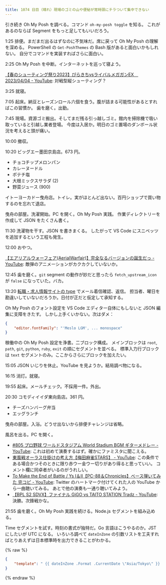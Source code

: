 ```yaml
---
title: 1074 日目（晴れ）現場のゴミの山や便秘が常時頭にチラついて集中できない
---
```


引き続き Oh My Posh を調べる。コマンド `oh-my-posh toggle` を知る。
これがあるのならば Segment をもっと足してもいいだろう。

1:25 排便。まだまだ出るはずなのに不気味だ。席に戻って Oh My Posh の理解を深める。
PowerShell の `Get-PoshThemes` の Bash 版があると面白いかもしれない。
自分でコマンドを実装すればさらに面白い。

2:25 Oh My Posh を中断。インターネットを巡って寝よう。

[【春のシューティング祭り2023】ぴらきちvsライバルメガガンEX　2023/04/04 - YouTube](https://www.youtube.com/watch?v=BQVoSuRRfKk):
対戦型縦シューティング？

3:25 就寝。

7:05 起床。納豆とレーズンロール六個を食う。腹が詰まる可能性があるとすればこの習慣か。
歯を磨く。出勤。

7:45 現場。資源ゴミ搬出。そしてまだ残る引っ越しゴミ。館内を掃除機で吸い取っていると引越し業者登場。
今度は入居か。明日のゴミ置場のダンボール状況を考えると頭が痛い。

10:00 撤収。

10:20 ビッグエー墨田京島店。673 円。

* チョコチップメロンパン
* カレーヌードル
* ポテチ塩
* 大根ミックスサラダ (2)
* 野菜ジュース (900)

イトーヨーカドー曳舟店。トイレ。実がほとんど出ない。百円ショップで買い物するのを忘れて退店。

曳舟の部屋。洗濯開始。PC を開く。Oh My Posh 実践。
作業ディレクトリーを作成して JSON をたくさん書く。

11:30 洗濯物を干す。JSON を書きまくる。
したがって VS Code にスニペッツを追加するという工程も発生。

12:00 おやつ。

[【エアリアルウォーフェア(AerialWarfair)】完全なるバージョンの誕生だっ - YouTube](https://www.youtube.com/watch?v=cHIMijwOXiM):
敵弾のアニメーションがカクカクしていないか。

12:45 歯を磨く。`git` segment の動作が妙だと思ったら
`fetch_upstream_icon` が `false` になっていた。バカ。

13:20 [転職・求人情報サイトの type](https://type.jp/) でメール着信確認、返信。
担当者、曜日を勘違いしていないだろうか。日付が正だと仮定して承知する。

Oh My Posh のフォント設定を VS Code エディター自体にもしないと JSON 編集に支障をきたす。
しかし上手くいかない。次はダメ：

```json
{
    "editor.fontFamily": "'Meslo LGM', ... monospace"
}
```

稼働中の Oh My Posh 設定を浄書。二ブロック構成。
メインブロックは `root`, `path`, `git`, `python`, `ruby`, `exit` の順にセグメントを並べる。
標準入力行ブロックは `text` セグメントのみ。ここからさらにブロックを加えたい。

15:05 JSON いじりを休止。YouTube を見ようか。結局調べ物になる。

16:15 消灯。就寝。

19:55 起床。メールチェック。不採用一件。外出。

20:30 コモディイイダ東向島店。361 円。

* チーズハンバーグ弁当
* エッグランチ

曳舟の部屋。入浴。どうせ出ないから排便チャレンジは省略。

風呂を出る。PC を開く。

* [#805 プロ野球 ワールドスタジアム World Stadium BGM ギターメドレー - YouTube](https://www.youtube.com/watch?v=SSBsZ02qfyk):
  これは初めて演奏するはず。確かにファミスタに聞こえる。
* [東風戦オーラス仕掛けの考え方【梅田麻雀STARS】 - YouTube](https://www.youtube.com/watch?v=-rX-JjWLAN8):
  この条件である場合かつそのときに限り赤ウー金ウー切りがあり得ると思っていい。
  コメント欄に同卓者がいるのがうれしい。
* [To Make the End of Battle / Ys I＆II【PC-88＆Chronicles】ベース弾いてみた 完コピ - YouTube](https://www.youtube.com/watch?v=U74XlPjQ5O0):
  Twitter のハートマーク付けてくれた人の YouTube から一曲聴いてみる。
  あとで他の演奏も一通り聴いてみよう。
* [【BPL S2 SDVX】ファイナル GiGO vs TAITO STATION Tradz - YouTube](https://www.youtube.com/watch?v=6dakntzLJO4):
  決勝。次鋒戦かな。

21:55 歯を磨く。Oh My Posh 実践を続ける。Node.js セグメントを組み込める。

Time セグメントを試す。時刻の書式が独特だ。Go 言語はこうやるのか。JST にしたいが UTC になる。
いろいろ調べて `dateInZone` の引数リストを工夫すればとりあえずは日本標準時を出力できることがわかる。

{% raw %}
```json
{
    "template": " {{ dateInZone .Format .CurrentDate \"Asia/Tokyo\" }} "
}
```
{% endraw %}
